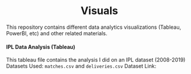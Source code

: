 <center><h1>Visuals</h1></center>
This repository contains different data analytics visualizations (Tableau, PowerBI, etc) and other related materials. 


#### IPL Data Analysis (Tableau)
This tableau file contains the analysis I did on an IPL dataset (2008-2019)
Datasets Used: `matches.csv` and `deliveries.csv`
Dataset Link: 

